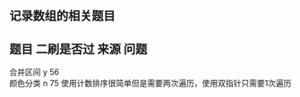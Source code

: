 ## 记录数组的相关题目

## 题目      二刷是否过      来源   问题     
   合并区间    y              56     
   颜色分类    n              75      使用计数排序很简单但是需要两次遍历，使用双指针只需要1次遍历
